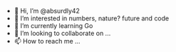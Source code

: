 - 👋 Hi, I’m @absurdly42
- 👀 I’m interested in numbers, nature? future and code
- 🌱 I’m currently learning Go
- 💞️ I’m looking to collaborate on ...
- 📫 How to reach me ...

<!---
absurdly42/absurdly42 is a ✨ special ✨ repository because its `README.md` (this file) appears on your GitHub profile.
You can click the Preview link to take a look at your changes.
--->
